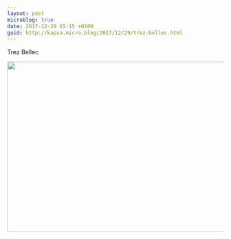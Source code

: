 ```yaml
---
layout: post
microblog: true
date: 2017-12-29 15:15 +0100
guid: http://kapsa.micro.blog/2017/12/29/trez-bellec.html
---
```

Trez Bellec

<img src="http://blog.jeankapsa.com/uploads/2017/69280331da.jpg" width="600" height="397" />
